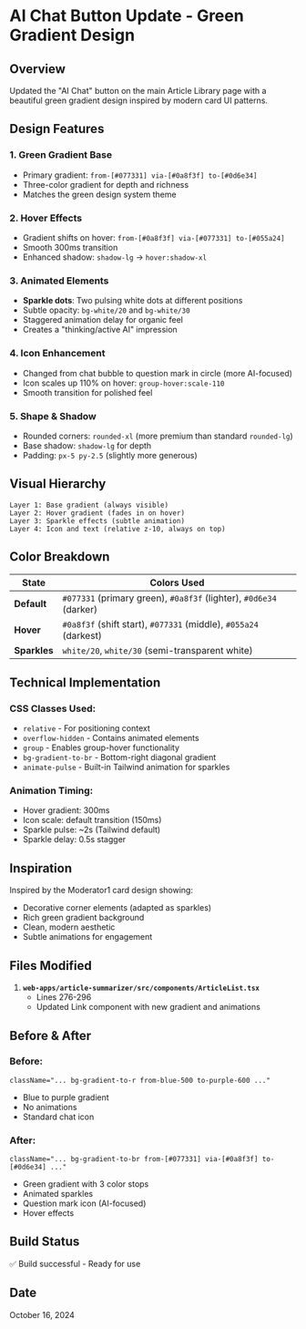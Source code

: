 # AI Chat Button Update - Green Gradient Design

## Overview
Updated the "AI Chat" button on the main Article Library page with a beautiful green gradient design inspired by modern card UI patterns.

## Design Features

### 1. **Green Gradient Base**
- Primary gradient: `from-[#077331] via-[#0a8f3f] to-[#0d6e34]`
- Three-color gradient for depth and richness
- Matches the green design system theme

### 2. **Hover Effects**
- Gradient shifts on hover: `from-[#0a8f3f] via-[#077331] to-[#055a24]`
- Smooth 300ms transition
- Enhanced shadow: `shadow-lg` → `hover:shadow-xl`

### 3. **Animated Elements**
- **Sparkle dots**: Two pulsing white dots at different positions
- Subtle opacity: `bg-white/20` and `bg-white/30`
- Staggered animation delay for organic feel
- Creates a "thinking/active AI" impression

### 4. **Icon Enhancement**
- Changed from chat bubble to question mark in circle (more AI-focused)
- Icon scales up 110% on hover: `group-hover:scale-110`
- Smooth transition for polished feel

### 5. **Shape & Shadow**
- Rounded corners: `rounded-xl` (more premium than standard `rounded-lg`)
- Base shadow: `shadow-lg` for depth
- Padding: `px-5 py-2.5` (slightly more generous)

## Visual Hierarchy

```
Layer 1: Base gradient (always visible)
Layer 2: Hover gradient (fades in on hover)
Layer 3: Sparkle effects (subtle animation)
Layer 4: Icon and text (relative z-10, always on top)
```

## Color Breakdown

| State | Colors Used |
|-------|-------------|
| **Default** | `#077331` (primary green), `#0a8f3f` (lighter), `#0d6e34` (darker) |
| **Hover** | `#0a8f3f` (shift start), `#077331` (middle), `#055a24` (darkest) |
| **Sparkles** | `white/20`, `white/30` (semi-transparent white) |

## Technical Implementation

### CSS Classes Used:
- `relative` - For positioning context
- `overflow-hidden` - Contains animated elements
- `group` - Enables group-hover functionality
- `bg-gradient-to-br` - Bottom-right diagonal gradient
- `animate-pulse` - Built-in Tailwind animation for sparkles

### Animation Timing:
- Hover gradient: 300ms
- Icon scale: default transition (150ms)
- Sparkle pulse: ~2s (Tailwind default)
- Sparkle delay: 0.5s stagger

## Inspiration

Inspired by the Moderator1 card design showing:
- Decorative corner elements (adapted as sparkles)
- Rich green gradient background
- Clean, modern aesthetic
- Subtle animations for engagement

## Files Modified

1. **`web-apps/article-summarizer/src/components/ArticleList.tsx`**
   - Lines 276-296
   - Updated Link component with new gradient and animations

## Before & After

### Before:
```tsx
className="... bg-gradient-to-r from-blue-500 to-purple-600 ..."
```
- Blue to purple gradient
- No animations
- Standard chat icon

### After:
```tsx
className="... bg-gradient-to-br from-[#077331] via-[#0a8f3f] to-[#0d6e34] ..."
```
- Green gradient with 3 color stops
- Animated sparkles
- Question mark icon (AI-focused)
- Hover effects

## Build Status
✅ Build successful - Ready for use

## Date
October 16, 2024
